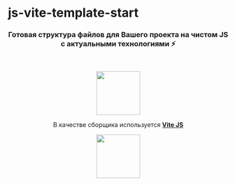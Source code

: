 # js-vite-template-start

<h3 align="center">Готовая структура файлов для Вашего проекта на чистом JS с актуальными технологиями ⚡</h3>
<br />
<p align="center">
  <img width="100px" src="https://upload.wikimedia.org/wikipedia/commons/thumb/9/99/Unofficial_JavaScript_logo_2.svg/2048px-Unofficial_JavaScript_logo_2.svg.png">
</p>

<p align="center">В качестве сборщика используется <a href="https://vitejs.dev/"><b>Vite JS<b></a></p>
<p align="center">
  <img width="100px" src="https://upload.wikimedia.org/wikipedia/commons/thumb/f/f1/Vitejs-logo.svg/1200px-Vitejs-logo.svg.png">
</p>
